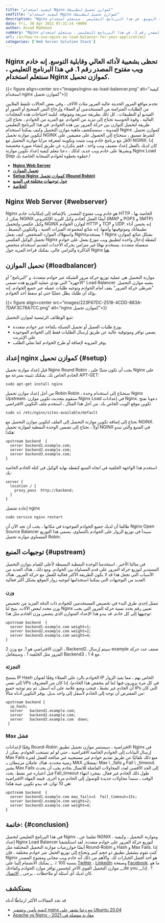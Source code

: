 ```yaml
---
title: "كيفية استخدام Nginx كموازن تحميل لتطبيقك" 
seoTitle: "كيفية استخدام Nginx كموازن تحميل لتطبيقك" 
description: "Nginx هو خادم ويب شهير مفتوح المصدر. ومن المعروف جيدًا بالأداء العالي وقابلية التوسع. في هذا البرنامج التعليمي ، سنتعلم استخدام Nginx كموازن تحميل" 
date: Fri, 30 Apr 2021 07:31:14 +0000
author: Assad Mahmood
summary: "Nginx تحظى بشعبية لأدائه العالي وقابلية التوسع. إنه خادم ويب مفتوح المصدر رقم 1. في هذا البرنامج التعليمي ، سنتعلم استخدام Nginx كموازن تحميل." 
url: /ar/how-to-use-nginx-as-load-balancer-for-your-application/
categories: ['Web Server Solution Stack']
---
```


## Nginx تحظى بشعبية لأدائه العالي وقابلية التوسع. إنه خادم ويب مفتوح المصدر رقم 1. في هذا البرنامج التعليمي ، سنتعلم استخدام Nginx كموازن تحميل.

{{< figure align=center src="images/nginx-as-load-balancer.png" alt="كيفية استخدام nginx كموازن تحميل">}}

تخدم مواقع المرور الحديثة عالية المرور مئات الآلاف ، وفي بعض الحالات تلتقط الملايين من الطلبات المتزامنة من المستخدمين أو العملاء وإرجاع النص الصحيح أو الصور أو الفيديو أو التطبيقات ، كل ذلك بطريقة سريعة وموثوقة. لتلبية احتياجات هذه المجلدات العالية ، وقوة الحوسبة تحتاج إلى مزيد من الخوادم. مع المزيد من الخوادم ، تحتاج إلى طريقة لتحميل التوازن بين حركة المرور بين هذه الخوادم. في هذا البرنامج التعليمي للمدونة ، سنستكشف ماهية موازن التحميل وكيف يمكننا استخدام Nginx كموازن تحميل.
لتكوين موازنة تحميل NGINX كشرط مسبق ، ستحتاج إلى الحصول على مضيفين على الأقل مع برنامج خادم ويب مثبت وتكوينه لمعرفة مزايا موازنة التحميل مع NGINX. إذا كان لديك بالفعل إعداد مضيف ويب واحد ، فقم بتكراره عن طريق إنشاء صورة مخصصة ونشرها على خادم ويب جديد. لذلك ، دعنا نتعلم كيفية إعداد تكوين موازنة Nginx Load Step خطوة بخطوة لخوادم السحابة الخاصة بك.!
* **[Nginx Web Server][1]** 
* **[تحميل الموازن][2]** 
* **[Setup Nginx كموازن تحميل (Round Robin)][3]** 
* **[حول توجيهات مختلفة في المنبع][4]** 
* **[الخلاصة][5]** 

## Nginx Web Server {#webserver}

Nginx هو خادم ويب مفتوح المصدر. بالإضافة إلى إمكانيات خادم HTTP الخاصة بها ، يمكن لـ NGINX أيضًا العمل كخادم وكيل للبريد الإلكتروني (IMAP و POP3 و SMTP) وكيل عكسي ولتحميل NGINX لتوازن الخوادم HTTP و TCP و UDP. إنه يحسن أداء تطبيقاتك وموثوقيتها وأمنها. إنه شائع لمجموعة الميزات الغنية ، والتكوين البسيط ، واستهلاك الموارد المنخفض.
كيف يعمل Nginx؟ يستخدم Nginx بشكل شائع كموازن تحميل الوكيل العكسي Nginx كنقطة إدخال واحدة لتطبيق ويب موزع يعمل على خوادم منفصلة متعددة. يستخدم نهجًا غير متزامن يحركه الأحداث لتقديم استخدام منخفض الذاكرة والتزامن عالي. يمكنك قراءة المزيد حول Nginx [هنا][6].

## تحميل الموازن {#loadbalancer}

موازنة التحميل هي عملية توزيع حركة مرور الشبكة عبر خوادم متعددة. و "البرنامج" أو "الأجهزة" التي تؤدي عملية التوزيع هذه تسمى Load Balancer. يشبه موازن التحميل "شرطي حركة المرور" يقف أمام الخوادم وتوجيه طلبات عميله عبر جميع الخوادم. إنه يؤكد أن طلبك يظل عمليًا حتى لو سقط أحد الخوادم.

{{< figure align=center src="images/223F67DC-2518-4CDD-883A-7DAF3C78A7CC.png" alt="nginx كموازن تحميل">}}

تتبع الوظائف الرئيسية لموازن التحميل:
  * يوزع طلبات العميل أو تحميل الشبكة بكفاءة عبر خوادم متعددة
  * يضمن توافر وموثوقية عالية عن طريق إرسال الطلبات فقط إلى الخوادم الموجودة على الإنترنت
  * يوفر المرونة لإضافة أو طرح الخوادم كما تملي الطلب

## إعداد nginx كموازن تحميل {#setup}

قبل إعداد موازنة تحميل Nginx Round Robin ، يجب أن تكون مثبتًا على Nginx على الخادم الخاص بك. يمكنك تثبيته بسرعة مع APT-GET:
```
sudo apt-get install nginx
```
من أجل إعداد موازن تحميل Robin Robin ، سنحتاج إلى استخدام وحدة Nginx Upstream. سنقوم بتحديث تكوين موازن Nginx Load في إعدادات Nginx. دعونا نفتح تكوين موقع الويب الخاص بك. من أجل هذا المثال ، أستخدم ملف التكوين الافتراضي
```
sudo vi /etc/nginx/sites-available/default
```
نحتاج إلى إضافة تكوين موازنة التحميل إلى الملف لتكوين موازن التحميل مع NGINX.
أولاً ، نحتاج إلى تضمين الوحدة النمطية لموازنة تحميل NGINX في المنبع والتي تبدو هكذا:
```
upstream backend  {
  server backend1.example.com;
  server backend2.example.com;
  server backend3.example.com;
}
```
استخدم هذا الواجهة الخلفية في اتجاه المنبع كنقطة نهاية الوكيل في كتلة الخادم الخاصة بك:
```
server {
  location / {
    proxy_pass  http://backend;
  }
}
```
إعادة تشغيل nginx
```
sudo service nginx restart
```
طالما أن لديك جميع الخوادم الموجودة في مكانها ، يجب أن تجد الآن أن Nginx Open Source Balancer سيبدأ في توزيع الزوار على الخوادم بالتساوي. يسمى هذا التوزيع المتساوي موازنة تحميل Robin.

## توجيهات المنبع {#upstream}

في مثالنا الأخير ، استخدمنا الوحدة النمطية البسيطة لأعلى للقيام بتوازن التحميل المستدير لتوزيع حركة المرور على قدم المساواة بين الخوادم. ومع ذلك ، هناك العديد من الأسباب التي تجعل هذا قد لا يكون الطريقة الأكثر فعالية للعمل مع حركة المرور. هناك العديد من التوجيهات التي يمكننا استخدامها لتوجيه زوار الموقع بشكل أكثر فعالية.

### وزن
تتمثل إحدى طرق البدء في تخصيص المستخدمين للخوادم ذات الدقة المزيد من تخصيص وزن محدد لبعض الآلات. يتيح لنا Nginx تعيين رقم يحدد نسبة حركة المرور التي يجب توجيهها إلى كل خادم.
قد يبدو هذا الإعداد المتوازن الذي يتضمن وزن الخادم مثل هذا:
```
upstream backend  {
  server backend1.example.com weight=1;
  server backend2.example.com weight=2;
  server backend3.example.com weight=4;
}
```
الوزن الافتراضي هو 1. مع وزن 2 ، Backend2. سيتم إرسال example ضعف عدد حركة المرور مثل الخلفية 1 ، وسيتعامل Backend3 ، مع 4 1.

### التجزئة
يسمح IP Hash الخوادم بالرد على العملاء وفقًا لعنوان IP الخاص بهم ، مما يعيد الزوار إلى نفس VPs في كل مرة يزورون فيها (ما لم ينخفض ​​هذا الخادم). إذا كان من المعروف أن الخادم غير نشط ، فيجب وضع علامة على أنه أسفل. ثم يتم توجيه جميع IPs التي كان من المفترض أن توجه إلى الخادم لأسفل إلى واحد بديل.
يوفر التكوين أدناه مثالاً:
```
upstream backend {
  ip_hash;
  server   backend1.example.com;
  server   backend2.example.com;
  server   backend3.example.com  down;
 }
```

### Max فشل
وفقًا لإعدادات Round-Robin الافتراضية ، سيستمر موازن تحميل تطبيق Nginx في إرسال البيانات إلى الخوادم الخاصة الافتراضية ، حتى لو لم تستجب الخوادم. يمكن لـ Max Fails منع ذلك تلقائيًا عن طريق تقديم خوادم غير مستجيبة غير صالحة للعمل لفترة زمنية محددة.
هناك عاملان مرتبطان بـ MAX يفشلان: Max \ _fails و Fall \ _timeout. يشير Max Fails إلى الحد الأقصى لعدد المحاولات الفاشلة للاتصال بخادم يجب أن يحدث قبل اعتباره غير نشط. يحدد Fall_timeout طول ذلك الخادم غير فعال. بمجرد انتهاء الوقت ، ستبدأ محاولات جديدة للوصول إلى الخادم مرة أخرى. قيمة المهلة الافتراضية هي 10 ثوان.
قد يبدو تكوين عينة هكذا:
```
upstream backend  {
  server backend1.example.com max_fails=3  fail_timeout=15s;
  server backend2.example.com weight=2;
  server backend3.example.com weight=4;
}
```

## خاتمة: {#conclusion}

في هذا البرنامج التعليمي لتحميل Nginx ، تعلمنا عن NGNIX ، وموازنة التحميل ، وكيفية إعداد Nginx Load Balancer لتوزيع حركة المرور على خوادم متعددة. لقد استكشفنا أيضًا خوارزميات موازنة التحميل المختلفة مثل Round-Robin و Hash و Max Fails. إذا كنت تقوم بتشغيل تطبيق ذو حجم كبير وتحتاج إلى توزيع الحمل عبر خوادم مختلفة ، فإن Nginx هو أحد أفضل الخيارات لك. والأهم من ذلك أنه خادم ويب مجاني ومفتوح المصدر بنسبة 100 ٪.
_ يمكنك الانضمام إلينا على [Twitter][7] ، [LinkedIn][8] وصفحة [Facebook][9]. ما هو موازن التحميل القوي الآخر لتحسين توافر موارد الخوادم وكفاءتك __de you __؟ . إذا كان لديك أي أسئلة أو ملاحظات ، يرجى _ [الاتصال][10].

## يستكشف
قد تجد المقالات الأكثر ارتباطًا أدناه
  * [كيفية تأمين وتشفير nginx مع دعنا نشفر على Ubuntu 20.04][11]
  * [Apache vs Nginx - مقارنة مفصلة في 2021][12]



[1]: #webserver
[2]: #loadbalancer
[3]: #setup
[4]: #upstream
[5]: #conclusion
[6]: https://products.containerize.com/solution-stack/nginx
[7]: https://twitter.com/containerize_co
[8]: https://www.linkedin.com/company/containerize/
[9]: http://facebook.com/containerize
[10]: mailto:yasir.saeed@aspose.com
[11]: https://blog.containerize.com/web-server-solution-stack/how-to-secure-nginx-with-letsencrypt-on-ubuntu-20-04/
[12]: https://blog.containerize.com/2021/02/26/apache-vs-nginx-detailed-comparison-in-2021/
